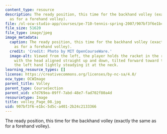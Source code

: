 ```yaml
---
content_type: resource
description: The ready position, this time for the backhand volley (exactly the same
  as for a forehand volley).
file: /ol-ocw-studio-app/courses/pe-710-tennis-spring-2007/907bf3f6e1bc5d5ca4012b24c2133366_volley_Page_08.jpg
file_size: 51620
file_type: image/jpeg
image_metadata:
  caption: The ready position, this time for the backhand volley (exactly the same
    as for a forehand volley).
  credit: 'Credit: Photo by MIT OpenCourseWare.'
  image-alt: Viewed from the left, the player holds the racket in the right hand,
    with the head aligned straight up and down, tilted forward toward the net, and
    the left hand lightly steadying it at the neck.
learning_resource_types: []
license: https://creativecommons.org/licenses/by-nc-sa/4.0/
ocw_type: OCWImage
parent_title: Volley
parent_type: CourseSection
parent_uid: e7d769ea-09ff-7abd-48e7-fad702f80a4d
resourcetype: Image
title: volley_Page_08.jpg
uid: 907bf3f6-e1bc-5d5c-a401-2b24c2133366
---
```

The ready position, this time for the backhand volley (exactly the same as for a forehand volley).